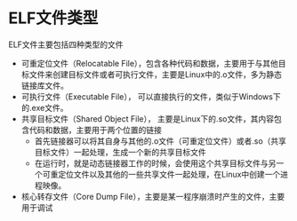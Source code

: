 # ELF文件类型

ELF文件主要包括四种类型的文件

- 可重定位文件（Relocatable File），包含各种代码和数据，主要用于与其他目标文件来创建目标文件或者可执行文件，主要是Linux中的.o文件，多为静态链接库文件。
- 可执行文件（Executable File）， 可以直接执行的文件，类似于Windows下的.exe文件。
- 共享目标文件（Shared Object File）， 主要是Linux下的.so文件，其内容包含代码和数据，主要用于两个位置的链接
  - 首先链接器可以将其自身与其他的.o文件（可重定位文件）或者.so（共享目标文件）一起处理，生成一个新的共享目标文件
  - 在运行时，就是动态链接器工作的时候，会使用这个共享目标文件与另一个可重定位文件以及其他的一些共享文件一起处理，在Linux中创建一个进程映像。
- 核心转存文件（Core Dump File），主要是某一程序崩溃时产生的文件，主要用于调试
